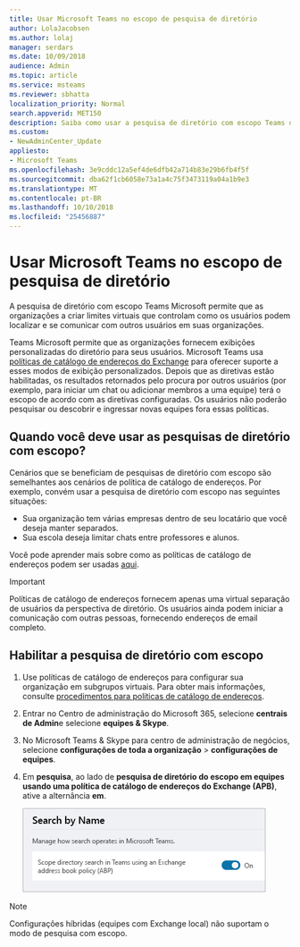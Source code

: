 ```yaml
---
title: Usar Microsoft Teams no escopo de pesquisa de diretório
author: LolaJacobsen
ms.author: lolaj
manager: serdars
ms.date: 10/09/2018
audience: Admin
ms.topic: article
ms.service: msteams
ms.reviewer: sbhatta
localization_priority: Normal
search.appverid: MET150
description: Saiba como usar a pesquisa de diretório com escopo Teams da Microsoft para fornecer exibições personalizadas do diretório.
ms.custom:
- NewAdminCenter_Update
appliesto:
- Microsoft Teams
ms.openlocfilehash: 3e9cddc12a5ef4de6dfb42a714b83e29b6fb4f5f
ms.sourcegitcommit: dba62f1cb6058e73a1a4c75f3473119a04a1b9e3
ms.translationtype: MT
ms.contentlocale: pt-BR
ms.lasthandoff: 10/10/2018
ms.locfileid: "25456887"
---
```

# <a name="use-microsoft-teams-scoped-directory-search"></a>Usar Microsoft Teams no escopo de pesquisa de diretório

A pesquisa de diretório com escopo Teams Microsoft permite que as organizações a criar limites virtuais que controlam como os usuários podem localizar e se comunicar com outros usuários em suas organizações. 

Teams Microsoft permite que as organizações fornecem exibições personalizadas do diretório para seus usuários. Microsoft Teams usa [políticas de catálogo de endereços do Exchange](https://docs.microsoft.com/en-us/Exchange/email-addresses-and-address-books/address-book-policies/address-book-policies?view=exchserver-2019) para oferecer suporte a esses modos de exibição personalizados. Depois que as diretivas estão habilitadas, os resultados retornados pelo procura por outros usuários (por exemplo, para iniciar um chat ou adicionar membros a uma equipe) terá o escopo de acordo com as diretivas configuradas. Os usuários não poderão pesquisar ou descobrir e ingressar novas equipes fora essas políticas. 

## <a name="when-should-you-use-scoped-directory-searches"></a>Quando você deve usar as pesquisas de diretório com escopo?

Cenários que se beneficiam de pesquisas de diretório com escopo são semelhantes aos cenários de política de catálogo de endereços. Por exemplo, convém usar a pesquisa de diretório com escopo nas seguintes situações:

- Sua organização tem várias empresas dentro de seu locatário que você deseja manter separados. 
- Sua escola deseja limitar chats entre professores e alunos. 
 
Você pode aprender mais sobre como as políticas de catálogo de endereços podem ser usadas [aqui](https://docs.microsoft.com/en-us/Exchange/email-addresses-and-address-books/address-book-policies/abp-scenarios?view=exchserver-2019).

> [!IMPORTANT]
> Políticas de catálogo de endereços fornecem apenas uma virtual separação de usuários da perspectiva de diretório. Os usuários ainda podem iniciar a comunicação com outras pessoas, fornecendo endereços de email completo. 

## <a name="enable-scoped-directory-search"></a>Habilitar a pesquisa de diretório com escopo

1.  Use políticas de catálogo de endereços para configurar sua organização em subgrupos virtuais. Para obter mais informações, consulte [procedimentos para políticas de catálogo de endereços](https://docs.microsoft.com/en-us/Exchange/email-addresses-and-address-books/address-book-policies/abp-procedures?view=exchserver-2019).

2.  Entrar no Centro de administração do Microsoft 365, selecione **centrais de Admin**e selecione **equipes & Skype**.
 
3.  No Microsoft Teams & Skype para centro de administração de negócios, selecione **configurações de toda a organização** > **configurações de equipes**.

4.  Em **pesquisa**, ao lado de **pesquisa de diretório do escopo em equipes usando uma política de catálogo de endereços do Exchange (APB)**, ative a alternância **em**. 

    ![Escopo de pesquisa de diretório em equipes & Skype para centro de administração de negócios](media/teams-scoped-directory-search-image1.png)

> [!NOTE]
> Configurações híbridas (equipes com Exchange local) não suportam o modo de pesquisa com escopo. 

